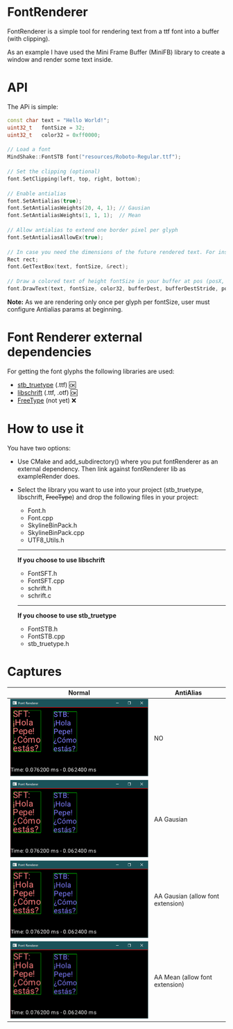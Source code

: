# FontRenderer

FontRenderer is a simple tool for rendering text from a ttf font into a buffer (with clipping).

As an example I have used the Mini Frame Buffer (MiniFB) library to create a window and render some text inside.

# API

The APi is simple:
```cpp
const char text = "Hello World!";
uint32_t   fontSize = 32;
uint32_t   color32 = 0xff0000;

// Load a font
MindShake::FontSTB font("resources/Roboto-Regular.ttf");

// Set the clipping (optional)
font.SetClipping(left, top, right, bottom);

// Enable antialias
font.SetAntialias(true);
font.SetAntialiasWeights(20, 4, 1); // Gausian
font.SetAntialiasWeights(1, 1, 1);  // Mean

// Allow antialias to extend one border pixel per glyph
font.SetAntialiasAllowEx(true);

// In case you need the dimensions of the future rendered text. For instance to horizontal align text...
Rect rect;
font.GetTextBox(text, fontSize, &rect);

// Draw a colored text of height fontSize in your buffer at pos (posX, posY)
font.DrawText(text, fontSize, color32, bufferDest, bufferDestStride, posX, posY);
```

**Note:** As we are rendering only once per glyph per fontSize, user must configure Antialias params at beginning.

# Font Renderer external dependencies

For getting the font glyphs the following libraries are used:
 * [stb_truetype](https://github.com/nothings/stb/blob/master/stb_truetype.h) (.ttf) :ok:
 * [libschrift](https://github.com/tomolt/libschrift) (.ttf, .otf) :ok:
 * [FreeType](https://freetype.org/) (not yet) ❌

# How to use it

You have two options:
- Use CMake and add_subdirectory() where you put fontRenderer as an external dependency.
  Then link against fontRenderer lib as exampleRender does.

- Select the library you want to use into your project (stb_truetype, libschrift,  ~~FreeType~~) and drop the following files in your project:

  - Font.h
  - Font.cpp
  - SkylineBinPack.h
  - SkylineBinPack.cpp
  - UTF8_Utils.h
  ---
  **If you choose to use libschrift**
  - FontSFT.h
  - FontSFT.cpp
  - schrift.h
  - schrift.c
  ---
  **If you choose to use stb_truetype**
  - FontSTB.h
  - FontSTB.cpp
  - stb_truetype.h

# Captures

|Normal|AntiAlias|
|---|---|
|![](screenshots/capture.png)|NO|
|![](screenshots/captureAAin.png)|AA Gausian|
|![](screenshots/captureAA.png)|AA Gausian (allow font extension)|
|![](screenshots/captureAAm.png)|AA Mean (allow font extension)|

